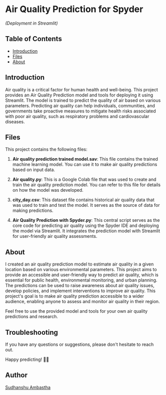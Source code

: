 # Air Quality Prediction for Spyder
*(Deployment in Streamlit)*

## Table of Contents
- [Introduction](#introduction)
- [Files](#files)
- [About](#about)

## Introduction
Air quality is a critical factor for human health and well-being. This project provides an Air Quality Prediction model and tools for deploying it using Streamlit. The model is trained to predict the quality of air based on various parameters. Predicting air quality can help individuals, communities, and governments take proactive measures to mitigate health risks associated with poor air quality, such as respiratory problems and cardiovascular diseases.

## Files
This project contains the following files:

1. **Air quality prediction trained model.sav**: This file contains the trained machine learning model. You can use it to make air quality predictions based on input data.

2. **Air quality.py**: This is a Google Colab file that was used to create and train the air quality prediction model. You can refer to this file for details on how the model was developed.

3. **city_day.csv**: This dataset file contains historical air quality data that was used to train and test the model. It serves as the source of data for making predictions.

4. **Air Quality Prediction with Spyder.py**: This central script serves as the core code for predicting air quality using the Spyder IDE and deploying the model via Streamlit. It integrates the prediction model with Streamlit for user-friendly air quality assessments.

## About
I created an air quality prediction model to estimate air quality in a given location based on various environmental parameters. This project aims to provide an accessible and user-friendly way to predict air quality, which is essential for public health, environmental monitoring, and urban planning. The predictions can be used to raise awareness about air quality issues, develop policies, and implement interventions to improve air quality. This project's goal is to make air quality prediction accessible to a wider audience, enabling anyone to assess and monitor air quality in their region.

Feel free to use the provided model and tools for your own air quality predictions and research. 

## Troubleshooting
If you have any questions or suggestions, please don't hesitate to reach out.

Happy predicting! 🤖💙

## Author 
[Sudhanshu Ambastha](https://github.com/Sudhanshu-Ambastha)
